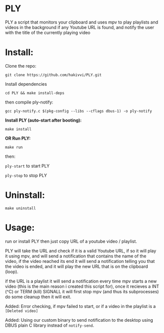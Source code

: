 # PLY
PLY a script that monitors your clipboard and uses mpv to play playlists and videos in the background if any Youtube URL is found, and notify the user with the title of the currently playing video

# Install:
Clone the repo:

`git clone https://github.com/hakivvi/PLY.git`

Install dependencies

`cd PLY && make install-deps`

then compile ply-notify:

`gcc ply-notify.c $(pkg-config --libs --cflags dbus-1) -o ply-notify`

**Install PLY (auto-start after booting):**

`make install`

**OR Run PLY:**

`make run`

then:

`ply-start` to start PLY

`ply-stop` to stop PLY

# Uninstall:
`make uninstall`
# Usage:
run or install PLY then just copy URL of a youtube video / playlist.

PLY will take the URL and check if it is a valid Youtube URL, if so it will play it using mpv, and will send a notification that contains the name of the video, if the video reached its end it will send a notification telling you that the video is ended, and it will play the new URL that is on the clipboard (loop).

if the URL is a playlist it will send a notification every time mpv starts a new video (this is the main reason i created this script for), once it recieves a INT (^C) or TERM (kill) SIGNALL it will first stop mpv (and thus its subprocesses) do some cleanup then it will exit.

Added: Error checking, if mpv failed to start, or if a video in the playlist is a `[Deleted video]`

Added: Using our custom binary to send notification to the desktop using DBUS plain C library instead of `notify-send`.
